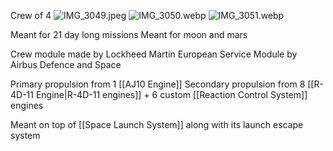 Crew of 4
![IMG\_3049.jpeg](img_3049.jpeg)
![IMG\_3050.webp](img_3050.webp)
![IMG\_3051.webp](img_3051.webp)

Meant for 21 day long missions
Meant for moon and mars

Crew module made by Lockheed Martin
European Service Module by Airbus Defence and Space

Primary propulsion from 1 \[\[AJ10 Engine]]
Secondary propulsion from 8 \[\[R-4D-11 Engine|R-4D-11 engines]] + 6 custom \[\[Reaction Control System]] engines

Meant on top of \[\[Space Launch System]] along with its launch escape system
